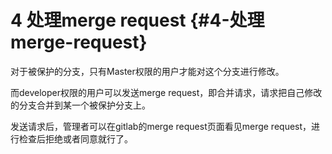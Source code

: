 # 4 处理merge request {#4-处理merge-request}

对于被保护的分支，只有Master权限的用户才能对这个分支进行修改。

而developer权限的用户可以发送merge request，即合并请求，请求把自己修改的分支合并到某一个被保护分支上。

发送请求后，管理者可以在gitlab的merge request页面看见merge request，进行检查后拒绝或者同意就行了。

